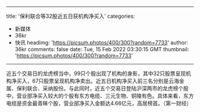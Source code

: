
---
title: '保利联合等32股近五日获机构净买入'
categories: 
 - 新媒体
 - 36kr
 - 快讯
headimg: 'https://picsum.photos/400/300?random=7733'
author: 36kr
comments: false
date: Tue, 15 Feb 2022 03:30:15 GMT
thumbnail: 'https://picsum.photos/400/300?random=7733'
---

<div>   
近五个交易日的龙虎榜当中，99只个股出现了机构的身影，其中32只股票呈现机构净买入，67只股票呈现机构净卖出。近五日机构净买入前三名分别是云海金属、保利联合、采纳股份。与此同时，近五个交易日登陆沪深两市的龙虎榜个股中，营业部净买入较大的个股有东方电缆、三元生物、铜陵有色。具体来看，东方电缆是资金最青睐个股，营业部净买入金额达4.66亿元，高居榜首。（第一财经）  
</div>
            
